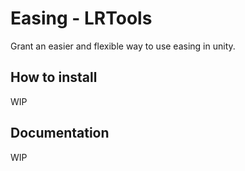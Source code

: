 # Easing - LRTools
Grant an easier and flexible way to use easing in unity.

## How to install
WIP

## Documentation
WIP